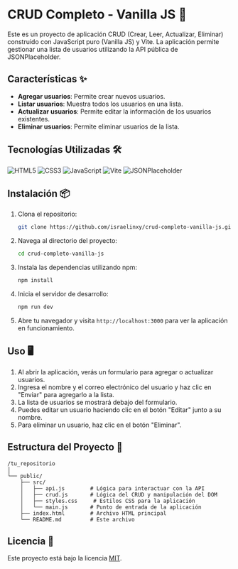 # CRUD Completo - Vanilla JS 🚀

Este es un proyecto de aplicación CRUD (Crear, Leer, Actualizar, Eliminar) construido con JavaScript puro (Vanilla JS) y Vite. La aplicación permite gestionar una lista de usuarios utilizando la API pública de JSONPlaceholder.

## Características ✨

- **Agregar usuarios**: Permite crear nuevos usuarios.
- **Listar usuarios**: Muestra todos los usuarios en una lista.
- **Actualizar usuarios**: Permite editar la información de los usuarios existentes.
- **Eliminar usuarios**: Permite eliminar usuarios de la lista.

## Tecnologías Utilizadas 🛠️

![HTML5](https://img.shields.io/badge/HTML5-E34F26?style=flat-square&logo=html5&logoColor=white)
![CSS3](https://img.shields.io/badge/CSS3-1572B6?style=flat-square&logo=css3&logoColor=white)
![JavaScript](https://img.shields.io/badge/JavaScript-F7DF1E?style=flat-square&logo=javascript&logoColor=black)
![Vite](https://img.shields.io/badge/Vite-646CFF?style=flat-square&logo=vite&logoColor=white)
![JSONPlaceholder](https://img.shields.io/badge/API%20REST-FF5722?style=flat-square&logo=json&logoColor=white)

## Instalación 📦

1. Clona el repositorio:
   ```bash
   git clone https://github.com/israelinxy/crud-completo-vanilla-js.git
   ```

2. Navega al directorio del proyecto:
   ```bash
   cd crud-completo-vanilla-js
   ```

3. Instala las dependencias utilizando npm:
   ```bash
   npm install
   ```

4. Inicia el servidor de desarrollo:
   ```bash
   npm run dev
   ```

5. Abre tu navegador y visita `http://localhost:3000` para ver la aplicación en funcionamiento.

## Uso 🖥️

1. Al abrir la aplicación, verás un formulario para agregar o actualizar usuarios.
2. Ingresa el nombre y el correo electrónico del usuario y haz clic en "Enviar" para agregarlo a la lista.
3. La lista de usuarios se mostrará debajo del formulario.
4. Puedes editar un usuario haciendo clic en el botón "Editar" junto a su nombre.
5. Para eliminar un usuario, haz clic en el botón "Eliminar".

## Estructura del Proyecto 📁

```
/tu_repositorio
│
└── public/
    ├── src/
    │   ├── api.js        # Lógica para interactuar con la API
    │   ├── crud.js       # Lógica del CRUD y manipulación del DOM
    │   ├── styles.css     # Estilos CSS para la aplicación
    │   └── main.js       # Punto de entrada de la aplicación
    ├── index.html        # Archivo HTML principal
    └── README.md         # Este archivo

```

## Licencia 📜

Este proyecto está bajo la licencia [MIT](LICENSE).